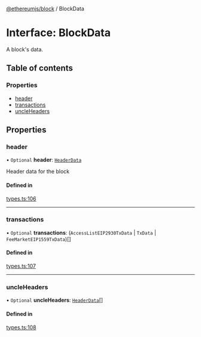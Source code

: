 [@ethereumjs/block](../README.md) / BlockData

# Interface: BlockData

A block's data.

## Table of contents

### Properties

- [header](BlockData.md#header)
- [transactions](BlockData.md#transactions)
- [uncleHeaders](BlockData.md#uncleheaders)

## Properties

### header

• `Optional` **header**: [`HeaderData`](HeaderData.md)

Header data for the block

#### Defined in

[types.ts:106](https://github.com/ethereumjs/ethereumjs-monorepo/blob/master/packages/block/src/types.ts#L106)

___

### transactions

• `Optional` **transactions**: (`AccessListEIP2930TxData` \| `TxData` \| `FeeMarketEIP1559TxData`)[]

#### Defined in

[types.ts:107](https://github.com/ethereumjs/ethereumjs-monorepo/blob/master/packages/block/src/types.ts#L107)

___

### uncleHeaders

• `Optional` **uncleHeaders**: [`HeaderData`](HeaderData.md)[]

#### Defined in

[types.ts:108](https://github.com/ethereumjs/ethereumjs-monorepo/blob/master/packages/block/src/types.ts#L108)
